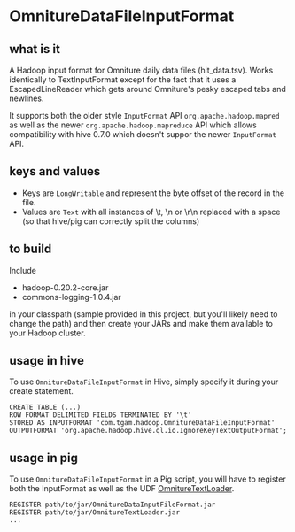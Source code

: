 # OmnitureDataFileInputFormat

## what is it
A Hadoop input format for Omniture daily data files (hit_data.tsv).  Works identically to TextInputFormat except for the fact that it uses a EscapedLineReader which gets around Omniture's pesky escaped tabs and newlines.

It supports both the older style `InputFormat` API `org.apache.hadoop.mapred` as well as the newer `org.apache.hadoop.mapreduce` API which allows compatibility with hive 0.7.0 which doesn't suppor the newer `InputFormat` API.

## keys and values

* Keys are `LongWritable` and represent the byte offset of the record in the file.
* Values are `Text` with all instances of \\t, \\n or \\r\n replaced with a space (so that hive/pig can correctly split the columns)

## to build
Include
  
* hadoop-0.20.2-core.jar
* commons-logging-1.0.4.jar

in your classpath (sample provided in this project, but you'll likely need to change the path) and then create your JARs and make them available to your Hadoop cluster.

## usage in hive
To use `OmnitureDataFileInputFormat` in Hive, simply specify it during your create statement.

    CREATE TABLE (...)
    ROW FORMAT DELIMITED FIELDS TERMINATED BY '\t' 
    STORED AS INPUTFORMAT 'com.tgam.hadoop.OmnitureDataFileInputFormat' OUTPUTFORMAT 'org.apache.hadoop.hive.ql.io.IgnoreKeyTextOutputFormat';

## usage in pig
To use `OmnitureDataFileInputFormat` in a Pig script, you will have to register both the InputFormat as well as the UDF [OmnitureTextLoader](http://github.com/msukmanowsky/OmnitureTextLoader).

    REGISTER path/to/jar/OmnitureDataInputFileFormat.jar
    REGISTER path/to/jar/OmnitureTextLoader.jar
    ...
        